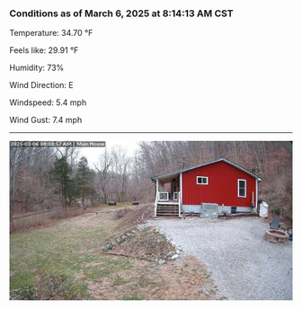### Conditions as of March 6, 2025 at 8:14:13 AM CST 

Temperature: 34.70 &deg;F

Feels like: 29.91 &deg;F

Humidity: 73%

Wind Direction: E

Windspeed: 5.4 mph

Wind Gust: 7.4 mph

---

<img src="./images/latest.jpeg"/>

